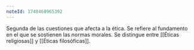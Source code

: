 ```yaml
---
noteId: 1748468965392
---
```


Segunda de las cuestiones que afecta a la ética. Se refiere al fundamento en el que se sostienen las normas morales. Se distingue entre [[Éticas religiosas]] y [[Éticas filosóficas]].